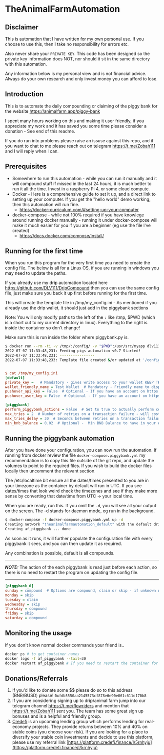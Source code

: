 # TheAnimalFarmAutomation

## Disclaimer

This is automation that I have written for my own personal use. If you choose to use this, then I take no responsibility for errors etc.

Also never share your ``PRIVATE KEY``. This code has been designed so the private key information does NOT, nor should it sit in the same directory with this automation.

Any information below is my personal view and is not financial advice. Always do your own research and only invest money you can afford to lose.

## Introduction

This is to automate the daily compounding or claiming of the piggy bank for the website https://animalfarm.app/piggy-bank

I spent many hours working on this and making it user friendly, if you appreciate my work and it has saved you some time please consider a donation - See end of this readme.

If you do run into problems please raise an issuse against this repo, and if you want to chat to me please reach out on telegram https://t.me/Zobah111 and I will reply when I can.

## Prerequisites

* Somewhere to run this automation - while you can run it manually and it will compound stuff if missed in the last 24 hours, it is much better to run it all the time. Invest in a raspberry Pi 4, or some cloud compute.
* Docker - Here is a comprehensive guide to set it up, and a direct link to setting up your computer. If you get the "hello world" demo working, then this automation will run fine.
   * https://docker-curriculum.com/#setting-up-your-computer
* docker-compose - while not 100% required if you have knowlege around running docker manually - running it under docker-compose will make it much easier for you if you are a beginner (eg use the file I've created)
   * https://docs.docker.com/compose/install/

## Running for the first time

When you run this program for the very first time you need to create the config file. The below is all for a Linux OS, if you are running in windows you may need to update the paths.

If you already use my drip automation located here https://github.com/DLV111/DripCompound then you can use the same config file, just make sure you back it up first before running for the first time.

This will create the template file in /tmp/my_config.ini - As mentioned if you already use the drip wallet, it should just add in the piggybank sections

Note: You will only modify paths to the left of the ``:`` like /tmp, $PWD (which is a short cut to my current directory in linux). Everything to the right is inside the container so don't change!

Make sure this is run inside the folder where piggybank.py is.

``` bash
$ docker run --rm -ti -v /tmp/:/config/ -v "$PWD":/usr/src/myapp dlv111/crypto-web3:latest python piggybank.py -n /config/my_config.ini
2022-07-07 11:33:48,231: Feeding pigs automation v0.7 Started!
2022-07-07 11:33:48,231: ----------------
2022-07-07 11:33:48,233: Template file created &/or updated at '/config/my_config.ini'. Please review

```

``` ini

$ cat /tmp/my_config.ini
[default]
private_key =   # Mandatory - gives write access to your wallet KEEP THIS SECRET!!
wallet_friendly_name = Test Wallet  # Mandatory - Friendly name to display in output
pushover_api_key = False  # Optional - If you have an account on https://pushover.net/ you can set this up to send notfications to your phone.
pushover_user_key = False  # Optional - If you have an account on https://pushover.net/ you can set this up to send notfications to your phone.

[piggybank]
perform_piggybank_actions = False  # Set to true to actually perform compounding
max_tries = 2  # Number of retries on a transaction failure - will cost gas each time. 2 means try once more if there is a failure.
max_tries_delay = 30  # Seconds between retries on a transaction failure. Wait this long before trying again.
min_bnb_balance = 0.02  # Optional -  Min BNB Balance to have in your wallet to allow compounding action
```

## Running the piggybank automation

After you have done your configuration, you can now run the automation. If running from docker review the file ``docker-compose.piggybank.yml`` my recommendation is to copy this file outside of the git repo, and update the volumes to point to the required files. If you wish to build the docker files locally then uncomment the relevant section. 

The /etc/localtime bit ensure all the dates/times presented to you are in your timezone as the container by default will run in UTC. If you see dates/times that look weird check the timezones and see if they make more sense by converting that date/time from UTC -> your local time.

When you are ready, run this. If you omit the ``-d``, you will see all your output on the screen. The -d stands for daemon mode, eg run in the background.

``` bash
$ docker-compose -f docker-compose.piggybank.yml up -d
Creating network "theanimalfarmautomation_default" with the default driver
Creating af_piggybank ... done
```

As soon as it runs, it will further populate the configuration file with every piggybank it sees, and you can then update it as required.

Any combination is possible, default is all compounds.

---
**_NOTE:_** The action of the each piggybank is read just before each action, so there is no need to restart the program on updating the config file.

---

``` ini
[piggybank_0]
sunday = compound  # Options are compound, claim or skip - if unknown will compound
monday = skip
tuesday = claim
wednesday = skip
thursday = compound
friday = skip
saturday = compound
```

## Monitoring the usage

If you don't know normal docker commands your friend is..

``` bash
docker ps # to get container names
docker logs -f af_piggybank --tail=30
docker restart af_piggybank # If you need to restart the container for some reason, generally only required on a code update or modificiation of the common sections (eg [default], [piggybank]). Restart is not required on change of action.
```

## Donations/Referrals

1. If you'd like to donate some $$ please do so to this address (BNB/BUSD) please! ``0xfdb5550aa2145573cf878e6e90e061c611d170b8``
2. If you are considering signing up to drip/animal farm jump into our telegram channel https://t.me/flowriders and mention that https://t.me/Zobah111 sent you. The team has some great sign up bonuses and is a helpful and friendly group.
3. [Credefi](https://credefi.finance/) is an upcoming lending group which performs lending for real-economy projects. They provide returns between 10% and 40% on stable coins (you choose your risk). If you are looking for a place to diversify your stable coin investments and decide to use this platform, please use my referral link [https://platform.credefi.finance/l/5rnhyju](https://platform.credefi.finance/l/5rnhyju)